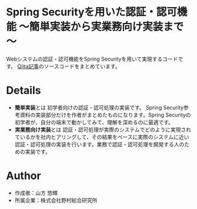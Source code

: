 # Spring Securityを用いた認証・認可機能 ～簡単実装から実業務向け実装まで～

Webシステムの認証・認可機能をSpring Securityを用いて実現するコードです。
[Qiita記事](https://qiita.com/y-yamagata/private/8a33d9f75cf900863adb)のソースコードをまとめています。



# Details
- **簡単実装**とは
  初学者向けの認証・認可処理の実装です。 Spring Security参考資料の実装部分だけを作者がまとめたものになります。Spring Securityの初学者が、自分の端末で動かしてみて、理解を深めるのに最適です。
- **実業務向け実装**とは
  認証・認可処理が実際のシステムでどのように実現されているかを社内ヒアリングして、その結果をベースに実際のシステムに近い認証・認可処理の実装を行います。業務で認証・認可処理を開発する人のための実装です。



# Author
- 作成者：山方 悠輝
- 所属企業：株式会社野村総合研究所

